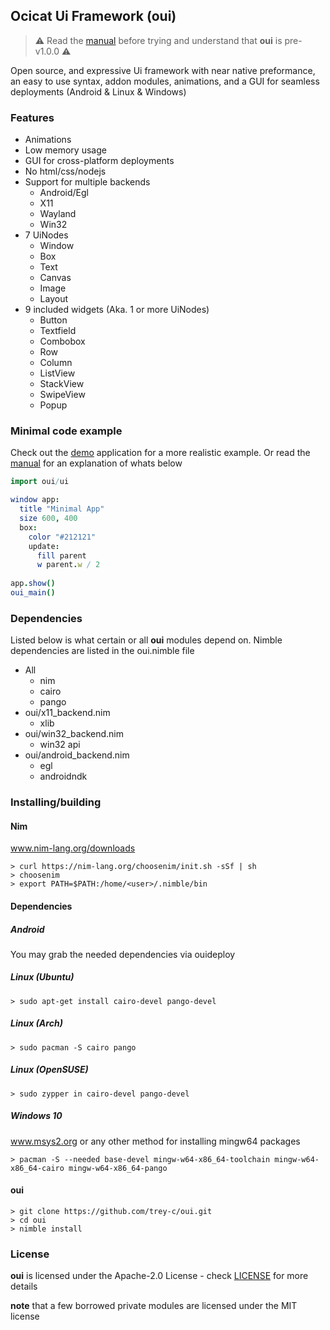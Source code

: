 ## Ocicat Ui Framework (oui)

> :warning: Read the [manual](doc/MANUAL.md) before trying and understand that **oui** is pre-v1.0.0 :warning:

Open source, and expressive Ui framework with near native preformance, an easy to use syntax, addon modules, animations, and a GUI for seamless deployments (Android & Linux & Windows)

### Features

- Animations
- Low memory usage
- GUI for cross-platform deployments
- No html/css/nodejs
- Support for multiple backends
  * Android/Egl
  * X11
  * Wayland
  * Win32
- 7 UiNodes
  * Window
  * Box
  * Text
  * Canvas
  * Image
  * Layout
- 9 included widgets (Aka. 1 or more UiNodes)
  * Button
  * Textfield
  * Combobox
  * Row
  * Column
  * ListView
  * StackView
  * SwipeView
  * Popup

### Minimal code example

Check out the [demo](/demo) application for a more realistic example. Or read the [manual](doc/MANUAL.md) for an explanation of whats below

```nim
import oui/ui

window app:
  title "Minimal App"
  size 600, 400
  box:
    color "#212121"
    update:
      fill parent
      w parent.w / 2
  
app.show()
oui_main()
```

### Dependencies

Listed below is what certain or all **oui** modules depend on. Nimble dependencies are listed in the oui.nimble file

- All
  * nim
  * cairo
  * pango
- oui/x11_backend.nim
  * xlib
- oui/win32_backend.nim
  * win32 api
- oui/android_backend.nim
  * egl
  * androidndk

### Installing/building

#### Nim

www.nim-lang.org/downloads

```shell
> curl https://nim-lang.org/choosenim/init.sh -sSf | sh
> choosenim
> export PATH=$PATH:/home/<user>/.nimble/bin
```
#### Dependencies

##### Android

You may grab the needed dependencies via ouideploy

##### Linux (Ubuntu)

```shell
> sudo apt-get install cairo-devel pango-devel
```

##### Linux (Arch)

```shell
> sudo pacman -S cairo pango
```

##### Linux (OpenSUSE)

```shell
> sudo zypper in cairo-devel pango-devel
```

##### Windows 10

www.msys2.org or any other method for installing mingw64 packages

```shell
> pacman -S --needed base-devel mingw-w64-x86_64-toolchain mingw-w64-x86_64-cairo mingw-w64-x86_64-pango
```
#### oui

```shell
> git clone https://github.com/trey-c/oui.git
> cd oui
> nimble install
```

### License

**oui** is licensed under the Apache-2.0 License - check [LICENSE](LICENSE) for more details

**note** that a few borrowed private modules are licensed under the MIT license